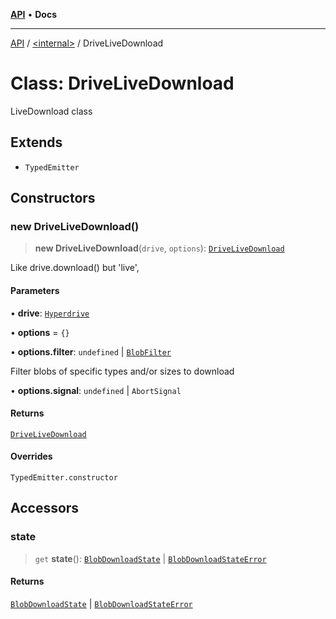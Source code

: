 [**API**](../../README.md) • **Docs**

***

[API](../../README.md) / [\<internal\>](../README.md) / DriveLiveDownload

# Class: DriveLiveDownload

LiveDownload class

## Extends

- `TypedEmitter`

## Constructors

### new DriveLiveDownload()

> **new DriveLiveDownload**(`drive`, `options`): [`DriveLiveDownload`](DriveLiveDownload.md)

Like drive.download() but 'live',

#### Parameters

• **drive**: [`Hyperdrive`](Hyperdrive.md)

• **options** = `{}`

• **options.filter**: `undefined` \| [`BlobFilter`](../type-aliases/BlobFilter.md)

Filter blobs of specific types and/or sizes to download

• **options.signal**: `undefined` \| `AbortSignal`

#### Returns

[`DriveLiveDownload`](DriveLiveDownload.md)

#### Overrides

`TypedEmitter.constructor`

## Accessors

### state

> `get` **state**(): [`BlobDownloadState`](../interfaces/BlobDownloadState.md) \| [`BlobDownloadStateError`](../type-aliases/BlobDownloadStateError.md)

#### Returns

[`BlobDownloadState`](../interfaces/BlobDownloadState.md) \| [`BlobDownloadStateError`](../type-aliases/BlobDownloadStateError.md)
